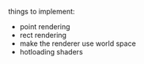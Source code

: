things to implement:
- point rendering
- rect rendering
- make the renderer use world space
- hotloading shaders
